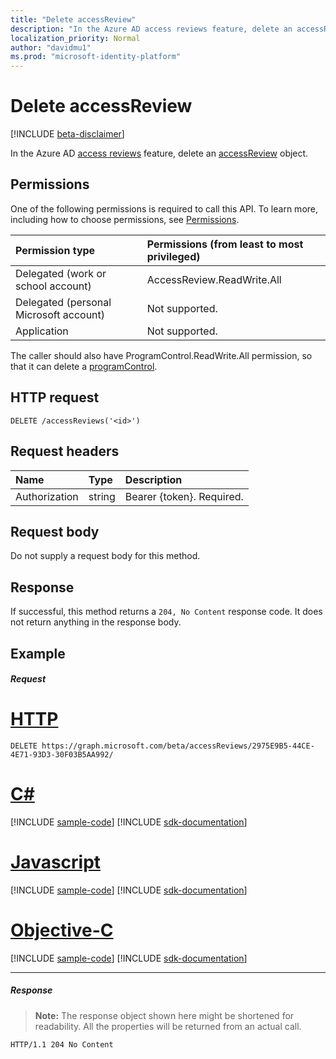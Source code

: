 ```yaml
---
title: "Delete accessReview"
description: "In the Azure AD access reviews feature, delete an accessReview object."
localization_priority: Normal
author: "davidmu1"
ms.prod: "microsoft-identity-platform"
---
```


# Delete accessReview

[!INCLUDE [beta-disclaimer](../../includes/beta-disclaimer.md)]

In the Azure AD [access reviews](../resources/accessreviews-root.md) feature, delete an [accessReview](../resources/accessreview.md) object.
## Permissions
One of the following permissions is required to call this API. To learn more, including how to choose permissions, see [Permissions](/graph/permissions-reference).

|Permission type                        | Permissions (from least to most privileged)              |
|:--------------------------------------|:---------------------------------------------------------|
|Delegated (work or school account)     | AccessReview.ReadWrite.All |
|Delegated (personal Microsoft account) | Not supported. |
|Application                            | Not supported. |

The caller should also have ProgramControl.ReadWrite.All permission, so that it can delete a [programControl](../resources/programcontrol.md).

## HTTP request
<!-- { "blockType": "ignored" } -->
```http
DELETE /accessReviews('<id>')
```
## Request headers
| Name         | Type        | Description |
|:-------------|:------------|:------------|
| Authorization | string | Bearer \{token\}. Required. |

## Request body
Do not supply a request body for this method.


## Response
If successful, this method returns a `204, No Content` response code. It does not return anything in the response body.

## Example
##### Request

# [HTTP](#tab/http)
<!-- {
  "blockType": "request",
  "name": "delete_accessReview"
}-->
```msgraph-interactive
DELETE https://graph.microsoft.com/beta/accessReviews/2975E9B5-44CE-4E71-93D3-30F03B5AA992/
```
# [C#](#tab/csharp)
[!INCLUDE [sample-code](../includes/snippets/csharp/delete-accessreview-csharp-snippets.md)]
[!INCLUDE [sdk-documentation](../includes/snippets/snippets-sdk-documentation-link.md)]

# [Javascript](#tab/javascript)
[!INCLUDE [sample-code](../includes/snippets/javascript/delete-accessreview-javascript-snippets.md)]
[!INCLUDE [sdk-documentation](../includes/snippets/snippets-sdk-documentation-link.md)]

# [Objective-C](#tab/objc)
[!INCLUDE [sample-code](../includes/snippets/objc/delete-accessreview-objc-snippets.md)]
[!INCLUDE [sdk-documentation](../includes/snippets/snippets-sdk-documentation-link.md)]

---

##### Response
>**Note:** The response object shown here might be shortened for readability. All the properties will be returned from an actual call.
<!-- {
  "blockType": "response",
  "truncated": true
} -->
```http
HTTP/1.1 204 No Content
```

<!-- uuid: 8fcb5dbc-d5aa-4681-8e31-b001d5168d79
2017-06-25 00:00:01 UTC -->
<!--
{
  "type": "#page.annotation",
  "description": "Delete accessReview",
  "keywords": "",
  "section": "documentation",
  "tocPath": "",
  "suppressions": [
  ]
}
-->
